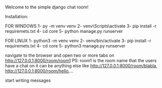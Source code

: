 Welcome to the simple django chat room!


Installation:

FOR WINDOWS
1- py -m venv venv
2- venv\Scripts\activate
3- pip install -r requiremets.txt
4- cd core 
5- python manage.py runserver

FOR LINUX
1- python3 -m venv venv
2- venv/bin/activate
3- pip install -r requiremets.txt
4- cd core 
5- python3 manage.py runserver


navigate to the browser and open two or more tabs on http://127.0.0.1:8000/room/room1
PS: room1 is the room name that the users have a chat on it can be anything else like http://127.0.0.1:8000/room/blabla, http://127.0.0.1:8000/room/hello,...

start writing messages


